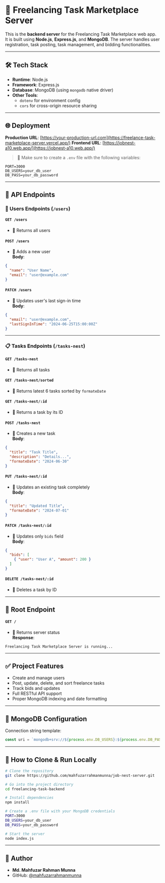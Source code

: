 # 🚀 Freelancing Task Marketplace Server

This is the **backend server** for the Freelancing Task Marketplace web app. It is built using **Node.js**, **Express.js**, and **MongoDB**. The server handles user registration, task posting, task management, and bidding functionalities.

---

## 🛠️ Tech Stack

- **Runtime**: Node.js  
- **Framework**: Express.js  
- **Database**: MongoDB (using `mongodb` native driver)  
- **Other Tools**:  
  - `dotenv` for environment config  
  - `cors` for cross-origin resource sharing  

---

## 🌐 Deployment

**Production URL**: [https://your-production-url.com](https://freelance-task-marketplace-server.vercel.app/)
**Frontend URL**: [https://jobnest-a10.web.app/](https://jobnest-a10.web.app/)

> 🔐 Make sure to create a `.env` file with the following variables:

```env
PORT=3000
DB_USERS=your_db_user
DB_PASS=your_db_password
```

---

## 🔑 API Endpoints

### 👤 Users Endpoints (`/users`)

#### `GET /users`
- 📌 Returns all users

#### `POST /users`
- 📌 Adds a new user  
**Body**:
```json
{
  "name": "User Name",
  "email": "user@example.com"
}
```

#### `PATCH /users`
- 📌 Updates user's last sign-in time  
**Body**:
```json
{
  "email": "user@example.com",
  "lastSignInTime": "2024-06-25T15:00:00Z"
}
```

---

### 📋 Tasks Endpoints (`/tasks-nest`)

#### `GET /tasks-nest`
- 📌 Returns all tasks

#### `GET /tasks-nest/sorted`
- 📌 Returns latest 6 tasks sorted by `formateDate`

#### `GET /tasks-nest/:id`
- 📌 Returns a task by its ID

#### `POST /tasks-nest`
- 📌 Creates a new task  
**Body**:
```json
{
  "title": "Task Title",
  "description": "Details...",
  "formateDate": "2024-06-30"
}
```

#### `PUT /tasks-nest/:id`
- 📌 Updates an existing task completely  
**Body**:
```json
{
  "title": "Updated Title",
  "formateDate": "2024-07-01"
}
```

#### `PATCH /tasks-nest/:id`
- 📌 Updates only `bids` field  
**Body**:
```json
{
  "bids": [
    { "user": "User A", "amount": 200 }
  ]
}
```

#### `DELETE /tasks-nest/:id`
- 📌 Deletes a task by ID

---

## 🚦 Root Endpoint

#### `GET /`
- 📌 Returns server status  
**Response**:
```
Freelancing Task Marketplace Server is running...
```

---

## ✅ Project Features

- Create and manage users
- Post, update, delete, and sort freelance tasks
- Track bids and updates
- Full RESTful API support
- Proper MongoDB indexing and date formatting

---

## 🧪 MongoDB Configuration

Connection string template:
```js
const uri = `mongodb+srv://${process.env.DB_USERS}:${process.env.DB_PASS}@cluster0.xf1yv4o.mongodb.net/?retryWrites=true&w=majority&appName=Cluster0`
```

---

## 🚀 How to Clone & Run Locally

```bash
# Clone the repository
git clone https://github.com/mahfuzarrahmanmunna/job-nest-server.git

# Go into the project directory
cd freelancing-task-backend

# Install dependencies
npm install

# Create a .env file with your MongoDB credentials
PORT=3000
DB_USERS=your_db_user
DB_PASS=your_db_password

# Start the server
node index.js
```

---

## 🔗 Author

- **Md. Mahfuzar Rahman Munna**  
- GitHub: [@mahfuzarrahmanmunna](https://github.com/mahfuzarrahmanmunna)
